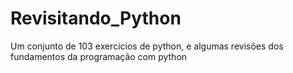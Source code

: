 # Revisitando_Python
Um conjunto de 103 exercicios de python, e algumas revisões dos fundamentos da programação com python
